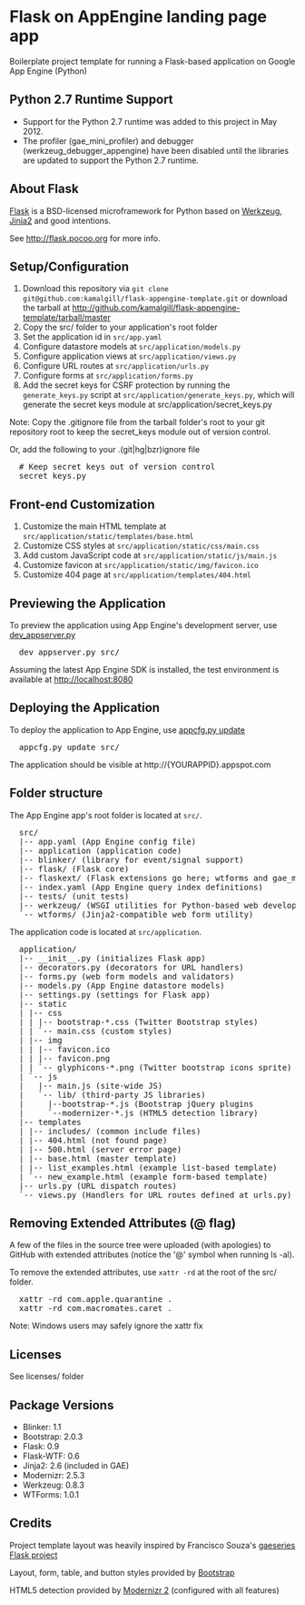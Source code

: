 Flask on AppEngine landing page app
===================================

Boilerplate project template for running a Flask-based application on
Google App Engine (Python)

Python 2.7 Runtime Support
--------------------------
* Support for the Python 2.7 runtime was added to this project in May 2012.
* The profiler (gae_mini_profiler) and debugger (werkzeug_debugger_appengine)
  have been disabled until the libraries are updated to support the Python 2.7 runtime.


About Flask
-----------
[Flask][flask] is a BSD-licensed microframework for Python based on
[Werkzeug][wz], [Jinja2][jinja2] and good intentions.

See <http://flask.pocoo.org> for more info.


Setup/Configuration
-------------------
1. Download this repository via
   `git clone git@github.com:kamalgill/flask-appengine-template.git`
   or download the tarball at
   <http://github.com/kamalgill/flask-appengine-template/tarball/master>
2. Copy the src/ folder to your application's root folder
3. Set the application id in `src/app.yaml`
4. Configure datastore models at `src/application/models.py`
5. Configure application views at `src/application/views.py`
6. Configure URL routes at `src/application/urls.py`
7. Configure forms at `src/application/forms.py`
8. Add the secret keys for CSRF protection by running the `generate_keys.py`
   script at `src/application/generate_keys.py`, which will generate the
   secret keys module at src/application/secret_keys.py

Note: Copy the .gitignore file from the tarball folder's root to your git
repository root to keep the secret_keys module out of version control.

Or, add the following to your .(git|hg|bzr)ignore file

<pre class="console">
  # Keep secret keys out of version control
  secret_keys.py
</pre>


Front-end Customization
-----------------------
1. Customize the main HTML template at
   `src/application/static/templates/base.html`
2. Customize CSS styles at `src/application/static/css/main.css`
3. Add custom JavaScript code at `src/application/static/js/main.js`
4. Customize favicon at `src/application/static/img/favicon.ico`
5. Customize 404 page at `src/application/templates/404.html`


Previewing the Application
--------------------------
To preview the application using App Engine's development server,
use [dev_appserver.py][devserver]

<pre class="console">
  dev_appserver.py src/
</pre>

Assuming the latest App Engine SDK is installed, the test environment is
available at <http://localhost:8080>


Deploying the Application
-------------------------
To deploy the application to App Engine, use [appcfg.py update][appcfg]
<pre class="console">
  appcfg.py update src/
</pre>

The application should be visible at http://{YOURAPPID}.appspot.com


Folder structure
----------------
The App Engine app's root folder is located at `src/`.

<pre class="console">
  src/
  |-- app.yaml (App Engine config file)
  |-- application (application code)
  |-- blinker/ (library for event/signal support)
  |-- flask/ (Flask core)
  |-- flaskext/ (Flask extensions go here; wtforms and gae_mini_profiler are provided)
  |-- index.yaml (App Engine query index definitions)
  |-- tests/ (unit tests)
  |-- werkzeug/ (WSGI utilities for Python-based web development)
  `-- wtforms/ (Jinja2-compatible web form utility)
</pre>

The application code is located at `src/application`.

<pre class="console">
  application/
  |-- __init__.py (initializes Flask app)
  |-- decorators.py (decorators for URL handlers)
  |-- forms.py (web form models and validators)
  |-- models.py (App Engine datastore models)
  |-- settings.py (settings for Flask app)
  |-- static
  | |-- css
  | | |-- bootstrap-*.css (Twitter Bootstrap styles)
  | | `-- main.css (custom styles)
  | |-- img
  | | |-- favicon.ico
  | | |-- favicon.png
  | | `-- glyphicons-*.png (Twitter bootstrap icons sprite)
  | `-- js
  |   |-- main.js (site-wide JS)
  |   `-- lib/ (third-party JS libraries)
  |     |--bootstrap-*.js (Bootstrap jQuery plugins
  |     `--modernizer-*.js (HTML5 detection library)
  |-- templates
  | |-- includes/ (common include files)
  | |-- 404.html (not found page)
  | |-- 500.html (server error page)
  | |-- base.html (master template)
  | |-- list_examples.html (example list-based template)
  | `-- new_example.html (example form-based template)
  |-- urls.py (URL dispatch routes)
  `-- views.py (Handlers for URL routes defined at urls.py)
</pre>


Removing Extended Attributes (@ flag)
-------------------------------------
A few of the files in the source tree were uploaded (with apologies) to
GitHub with extended attributes (notice the '@' symbol when running ls -al).

To remove the extended attributes, use `xattr -rd` at the root of the
src/ folder.

<pre class='console'>
  xattr -rd com.apple.quarantine .
  xattr -rd com.macromates.caret .
</pre>

Note: Windows users may safely ignore the xattr fix


Licenses
--------
See licenses/ folder


Package Versions
----------------
- Blinker: 1.1
- Bootstrap: 2.0.3
- Flask: 0.9
- Flask-WTF: 0.6
- Jinja2: 2.6 (included in GAE)
- Modernizr: 2.5.3
- Werkzeug: 0.8.3
- WTForms: 1.0.1


Credits
-------
Project template layout was heavily inspired by Francisco Souza's
[gaeseries Flask project][gaeseries]

Layout, form, table, and button styles provided by [Bootstrap][bootstrap]

HTML5 detection provided by [Modernizr 2][modernizr] (configured with all features)


[appcfg]: http://code.google.com/appengine/docs/python/tools/uploadinganapp.html
[bootstrap]: http://twitter.github.com/bootstrap
[devserver]: http://code.google.com/appengine/docs/python/tools/devserver.html
[flask]: http://flask.pocoo.org
[html5]: http://html5boilerplate.com/
[jinja2]: http://jinja.pocoo.org/2/documentation/
[gaeseries]: http://github.com/franciscosouza/gaeseries/tree/flask
[modernizr]: http://www.modernizr.com/
[profiler]: http://packages.python.org/Flask-GAE-Mini-Profiler/
[wz]: http://werkzeug.pocoo.org/
[wzda]: https://github.com/nshah/werkzeug-debugger-appengine

